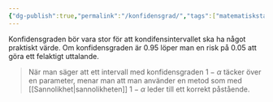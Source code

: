 ```yaml
---
{"dg-publish":true,"permalink":"/konfidensgrad/","tags":["matematiskstatistik"]}
---
```


Konfidensgraden bör vara stor för att kondifensintervallet ska ha något praktiskt värde. Om konfidensgraden är 0.95 löper man en risk på 0.05 att göra ett felaktigt uttalande.

> När man säger att ett intervall med konfidensgraden $1-\alpha$ täcker över en parameter, menar man att man använder en metod som med [[Sannolikhet\|sannolikheten]] $1-\alpha$ leder till ett korrekt påstående.

